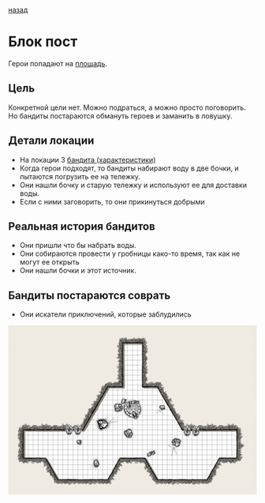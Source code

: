 [назад](/README.md)
# Блок пост 
Герои попадают на [площадь](./description.md).

## Цель
Конкретной цели нет.
Можно подраться, а можно просто поговорить.
Но бандиты постараются обмануть героев и заманить в ловушку.

## Детали локации
* На локации 3 [бандита (характеристики)](./robber.md)
* Когда герои подходят, то бандиты набирают воду в две бочки, и пытаются погрузить ее на тележку.
* Они нашли бочку и старую тележку и используют ее для доставки воды.
* Если с ними заговорить, то они прикинуться добрыми

## Реальная история бандитов
* Они пришли что бы набрать воды.
* Они собираются провести у гробницы како-то время, так как не могут ее открыть
* Они нашли бочки и этот источник.

## Бандиты постараются соврать
* Они искатели приключений, которые заблудились

![block-post](./block-post.png)

